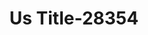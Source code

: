 ---
f_zip-code: 31316
f_state-code: GA
title: Us Title-28354
f_phone: 912-368-2001
f_city-only: Ludowici
f_address: 774 East G Miles Parkway Ludowici
f_location-unique-id: '28354'
slug: us-title-28354
updated-on: '2024-05-30T13:46:58.046Z'
created-on: '2024-05-30T13:36:59.803Z'
published-on: '2024-05-30T13:54:32.469Z'
f_city-state: cms/city/ludowici-ga.md
f_company: cms/company/us-title.md
f_state: cms/state/georgia.md
layout: '[payday-loan].html'
tags: payday-loan
---